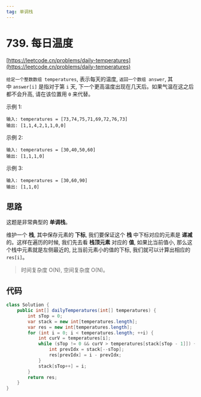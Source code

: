 ```yaml
---
tag: 单调栈
---
```


# 739. 每日温度

[https://leetcode.cn/problems/daily-temperatures](https://leetcode.cn/problems/daily-temperatures)

`给定一个整数数组 temperatures`, 表示每天的温度, `返回一个数组 answer`, 其中 `answer[i]` 是指对于第 `i` 天, 下一个更高温度出现在几天后。如果气温在这之后都不会升高, 请在该位置用 `0` 来代替。

示例 1:

```text
输入: temperatures = [73,74,75,71,69,72,76,73]
输出: [1,1,4,2,1,1,0,0]
```

示例 2:

```text
输入: temperatures = [30,40,50,60]
输出: [1,1,1,0]
```

示例 3:

```text
输入: temperatures = [30,60,90]
输出: [1,1,0]
```

## 思路

这题是非常典型的 **单调栈**。

维护一个 **栈**, 其中保存元素的 **下标**, 我们要保证这个 **栈** 中下标对应的元素是 **递减** 的。这样在遍历的时候, 我们先去看 **栈顶元素** 对应的 **值**, 如果比当前值小, 那么这个栈中元素就是左侧最近的, 比当前元素小的值的下标, 我们就可以计算出相应的 `res[i]`。

> 时间复杂度 O(N), 空间复杂度 O(N)。

## 代码

```java
class Solution {
    public int[] dailyTemperatures(int[] temperatures) {
        int sTop = 0;                                                   // stack top pointer
        var stack = new int[temperatures.length];                       // stack for indexes (NOT value)
        var res = new int[temperatures.length];
        for (int i = 0; i < temperatures.length; ++i) {
            int curV = temperatures[i];
            while (sTop != 0 && curV > temperatures[stack[sTop - 1]]) { // not empty && curV > stackTopV
                int prevIdx = stack[--sTop];                            // pop stack
                res[prevIdx] = i - prevIdx;                             // set result
            }
            stack[sTop++] = i;                                          // push stack
        }
        return res;
    }
}
```
